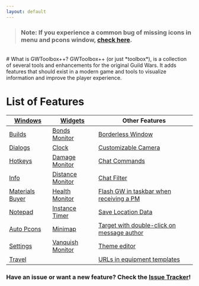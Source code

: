 ```yaml
---
layout: default
---
```


> ### Note: If you experience a common bug of missing icons in menu and pcons window, [check here](https://github.com/HasKha/GWToolboxpp/issues/92).


<br>
# What is GWToolbox++?
GWToolbox++ (or just *toolbox*), is a collection of several tools and enhancements for the original Guild Wars. It adds features that should exist in a modern game and tools to visualize information and improve the player experience.

# List of Features

| [Windows](windows) | [Widgets](widgets) | Other Features  |
| ------------- |-------------| -----|
| [Builds](builds) | [Bonds Monitor](widgets#bonds) | [Borderless Window](settings#game_settings) |
| [Dialogs](dialogs) | [Clock](widgets#clock) | [Customizable Camera](camera) |
| [Hotkeys](hotkeys) | [Damage Monitor](widgets#damage) | [Chat Commands](commands) |
| [Info](info) | [Distance Monitor](widgets#distance) | [Chat Filter](filter) |
| [Materials Buyer](materials) | [Health Monitor](widgets#health) | [Flash GW in taskbar when receiving a PM](settings#game_settings) |
| [Notepad](windows#notepad) | [Instance Timer](widgets#timer) | [Save Location Data](settings#toolbox_settings) |
| [Auto Pcons](pcons) | [Minimap](minimap) | [Target with double-click on message author](settings#game_settings) |
| [Settings](settings) | [Vanquish Monitor](widgets#vanquish) | [Theme editor](theme) |
| [Travel](travel) |  | [URLs in equipment templates](settings#game_settings) |

### Have an issue or want a new feature? Check the [Issue Tracker](https://github.com/HasKha/GWToolboxpp/issues)!
